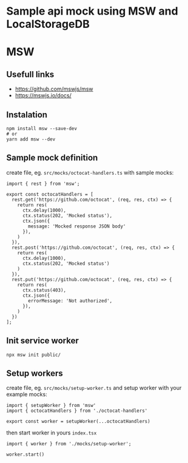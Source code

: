 # Sample api mock using MSW and LocalStorageDB

# MSW

## Usefull links
- https://github.com/mswjs/msw
- https://mswjs.io/docs/

## Instalation
```
npm install msw --save-dev
# or
yarn add msw --dev
```

## Sample mock definition
create file, eg. `src/mocks/octocat-handlers.ts` with sample mocks:
```
import { rest } from 'msw';

export const octocatHandlers = [
  rest.get('https://github.com/octocat', (req, res, ctx) => {
    return res(
      ctx.delay(1000),
      ctx.status(202, 'Mocked status'),
      ctx.json({
        message: 'Mocked response JSON body'
      }),
    )
  }),
  rest.post('https://github.com/octocat', (req, res, ctx) => {
    return res(
      ctx.delay(1000),
      ctx.status(202, 'Mocked status')
    )
  }),
  rest.put('https://github.com/octocat', (req, res, ctx) => {
    return res(
      ctx.status(403),
      ctx.json({
        errorMessage: 'Not authorized',
      }),
    )
  })
];
```

## Init service worker
```
npx msw init public/
```

## Setup workers
create file, eg. `src/mocks/setup-worker.ts` and setup worker with your example mocks:
```
import { setupWorker } from 'msw'
import { octocatHandlers } from './octocat-handlers'

export const worker = setupWorker(...octocatHandlers)
```

then start worker in yours `index.tsx`
```
import { worker } from './mocks/setup-worker';

worker.start()
```